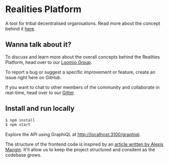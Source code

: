 # Realities Platform

A tool for tribal decentralised organisations. Read more about the concept behind it [here](https://docs.google.com/document/d/1UcHQ1_thfNaUlEBcfz9PACd6_lXsj5F2lvV6RfG0oOA/edit?usp=sharing).

## Wanna talk about it?

To discuss and learn more about the overall concepts behind the Realities Platform, head over to our [Loomio Group](https://www.loomio.org/g/cbghMtnL/borderland-realities).

To report a bug or suggest a specific improvement or feature, create an issue right here on GitHub.

If you want to chat to other members of the community and collaborate in real-time, head over to our [Gitter](https://gitter.im/realities).

## Install and run locally
```bash
$ npm install
$ npm start
```

Explore the API using GraphiQL at [http://localhost:3100/graphiql](http://localhost:3100/graphiql). 

The structure of the frontend code is inspired by an [article written by Alexis Mangin](https://medium.com/@alexmngn/how-to-better-organize-your-react-applications-2fd3ea1920f1). It'll allow us to keep the project structured and consitent as the codebase grows. 
